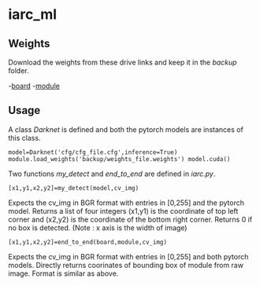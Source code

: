 # iarc_ml

## Weights

Download the weights from these drive links and keep it in the *backup* folder.

-[board](https://drive.google.com/file/d/1W63HaBdtmTq_cT1u0SDh5tvrRmQTD4zI/view?usp=sharing)
-[module](https://drive.google.com/file/d/1-aGdPU61z8n1VrkYkSnyJPlVrKuZUq4A/view?usp=sharing)

## Usage 

A class *Darknet* is defined and both the pytorch models are instances of this class.

`model=Darknet('cfg/cfg_file.cfg',inference=True)
module.load_weights('backup/weights_file.weights')
model.cuda()`

Two functions *my_detect* and *end_to_end* are defined in *iarc.py*.

`[x1,y1,x2,y2]=my_detect(model,cv_img)`

Expects the cv_img in BGR format with entries in [0,255] and the pytorch model.
Returns a list of four integers (x1,y1) is the coordinate of top left corner and (x2,y2) is the coordinate of the bottom right corner. Returns 0 if no box is detected. (Note : x axis is the width of image)

`[x1,y1,x2,y2]=end_to_end(board,module,cv_img)`

Expects the cv_img in BGR format with entries in [0,255] and both pytorch models.
Directly returns coorinates of bounding box of module from raw image. Format is similar as above.
